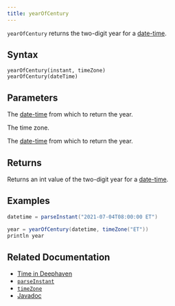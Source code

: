 ```yaml
---
title: yearOfCentury
---
```


`yearOfCentury` returns the two-digit year for a [date-time](../../query-language/types/date-time.md).

## Syntax

```
yearOfCentury(instant, timeZone)
yearOfCentury(dateTime)
```

## Parameters

<ParamTable>
<Param name="instant" type="Instant">

The [date-time](../../query-language/types/date-time.md) from which to return the year.

</Param>
<Param name="timeZone" type="ZoneId">

The time zone.

</Param>
<Param name="dateTime" type="ZonedDateTime">

The [date-time](../../query-language/types/date-time.md) from which to return the year.

</Param>
</ParamTable>

## Returns

Returns an int value of the two-digit year for a [date-time](../../query-language/types/date-time.md).

## Examples

```groovy order=:log
datetime = parseInstant("2021-07-04T08:00:00 ET")

year = yearOfCentury(datetime, timeZone("ET"))
println year
```

## Related Documentation

- [Time in Deephaven](../../../conceptual/time-in-deephaven.md)
- [`parseInstant`](./parseInstant.md)
- [`timeZone`](./timeZone.md)
- [Javadoc](https://deephaven.io/core/javadoc/io/deephaven/time/DateTimeUtils.html#yearOfCentury(java.time.Instant,java.time.ZoneId))
